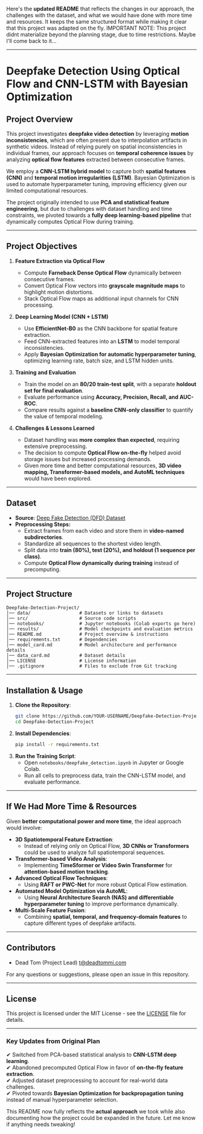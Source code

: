 Here's the **updated README** that reflects the changes in our approach, the challenges with the dataset, and what we would have done with more time and resources. It keeps the same structured format while making it clear that this project was adapted on the fly. IMPORTANT NOTE: This project didnt materialize beyond the planning stage, due to time restrictions. Maybe I'll come back to it...

---

# **Deepfake Detection Using Optical Flow and CNN-LSTM with Bayesian Optimization**

## **Project Overview**
This project investigates **deepfake video detection** by leveraging **motion inconsistencies**, which are often present due to interpolation artifacts in synthetic videos. Instead of relying purely on spatial inconsistencies in individual frames, our approach focuses on **temporal coherence issues** by analyzing **optical flow features** extracted between consecutive frames.

We employ a **CNN-LSTM hybrid model** to capture both **spatial features (CNN)** and **temporal motion irregularities (LSTM)**. Bayesian Optimization is used to automate hyperparameter tuning, improving efficiency given our limited computational resources.

The project originally intended to use **PCA and statistical feature engineering**, but due to challenges with dataset handling and time constraints, we pivoted towards a **fully deep learning-based pipeline** that dynamically computes Optical Flow during training.

---

## **Project Objectives**
1. **Feature Extraction via Optical Flow**
   - Compute **Farneback Dense Optical Flow** dynamically between consecutive frames.
   - Convert Optical Flow vectors into **grayscale magnitude maps** to highlight motion distortions.
   - Stack Optical Flow maps as additional input channels for CNN processing.

2. **Deep Learning Model (CNN + LSTM)**
   - Use **EfficientNet-B0** as the CNN backbone for spatial feature extraction.
   - Feed CNN-extracted features into an **LSTM** to model temporal inconsistencies.
   - Apply **Bayesian Optimization for automatic hyperparameter tuning**, optimizing learning rate, batch size, and LSTM hidden units.

3. **Training and Evaluation**
   - Train the model on an **80/20 train-test split**, with a separate **holdout set for final evaluation**.
   - Evaluate performance using **Accuracy, Precision, Recall, and AUC-ROC**.
   - Compare results against a **baseline CNN-only classifier** to quantify the value of temporal modeling.

4. **Challenges & Lessons Learned**
   - Dataset handling was **more complex than expected**, requiring extensive preprocessing.
   - The decision to compute **Optical Flow on-the-fly** helped avoid storage issues but increased processing demands.
   - Given more time and better computational resources, **3D video mapping, Transformer-based models, and AutoML techniques** would have been explored.

---

## **Dataset**
- **Source**: [Deep Fake Detection (DFD) Dataset](https://www.kaggle.com/datasets/sanikatiwarekar/deep-fake-detection-dfd-entire-original-dataset)  
- **Preprocessing Steps:**
  - Extract frames from each video and store them in **video-named subdirectories**.
  - Standardize all sequences to the shortest video length.
  - Split data into **train (80%), test (20%), and holdout (1 sequence per class)**.
  - Compute **Optical Flow dynamically during training** instead of precomputing.

---

## **Project Structure**
```
Deepfake-Detection-Project/
│── data/                  # Datasets or links to datasets
│── src/                   # Source code scripts
│── notebooks/             # Jupyter notebooks (Colab exports go here)
│── results/               # Model checkpoints and evaluation metrics
│── README.md              # Project overview & instructions
│── requirements.txt       # Dependencies
│── model_card.md          # Model architecture and performance details
│── data_card.md           # Dataset details
│── LICENSE                # License information
│── .gitignore             # Files to exclude from Git tracking
```

---

## **Installation & Usage**
1. **Clone the Repository**:
   ```bash
   git clone https://github.com/YOUR-USERNAME/Deepfake-Detection-Project.git
   cd Deepfake-Detection-Project
   ```
2. **Install Dependencies**:
   ```bash
   pip install -r requirements.txt
   ```
3. **Run the Training Script**:
   - Open `notebooks/deepfake_detection.ipynb` in Jupyter or Google Colab.
   - Run all cells to preprocess data, train the CNN-LSTM model, and evaluate performance.

---

## **If We Had More Time & Resources**
Given **better computational power and more time**, the ideal approach would involve:
- **3D Spatiotemporal Feature Extraction**:  
  - Instead of relying only on Optical Flow, **3D CNNs or Transformers** could be used to analyze full spatiotemporal sequences.
- **Transformer-based Video Analysis**:  
  - Implementing **TimeSformer or Video Swin Transformer** for **attention-based motion tracking**.
- **Advanced Optical Flow Techniques**:  
  - Using **RAFT or PWC-Net** for more robust Optical Flow estimation.
- **Automated Model Optimization via AutoML**:  
  - Using **Neural Architecture Search (NAS) and differentiable hyperparameter tuning** to improve performance dynamically.
- **Multi-Scale Feature Fusion**:  
  - Combining **spatial, temporal, and frequency-domain features** to capture different types of deepfake artifacts.

---

## **Contributors**
- Dead Tom (Project Lead)
t@deadtommi.com

For any questions or suggestions, please open an issue in this repository.

---

## **License**
This project is licensed under the MIT License - see the [LICENSE](LICENSE) file for details.

---

### **Key Updates from Original Plan**
✔ Switched from PCA-based statistical analysis to **CNN-LSTM deep learning**.  
✔ Abandoned precomputed Optical Flow in favor of **on-the-fly feature extraction**.  
✔ Adjusted dataset preprocessing to account for real-world data challenges.  
✔ Pivoted towards **Bayesian Optimization for backpropagation tuning** instead of manual hyperparameter selection.  

This README now fully reflects the **actual approach** we took while also documenting how the project could be expanded in the future. Let me know if anything needs tweaking!
